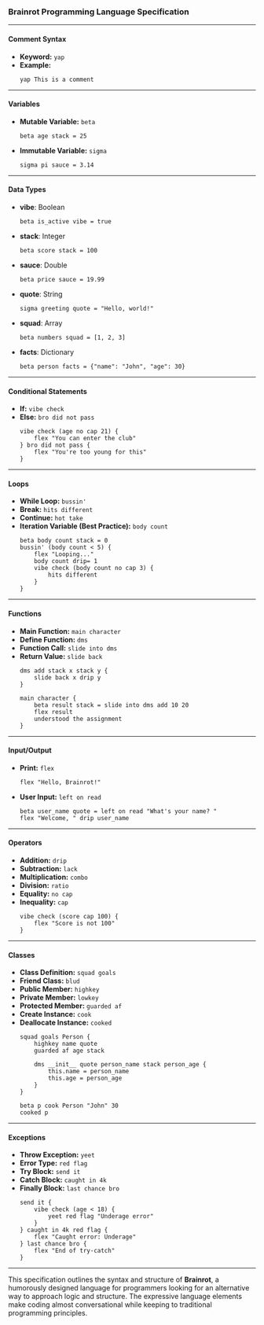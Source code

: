 ### Brainrot Programming Language Specification

---

#### **Comment Syntax**
- **Keyword:** `yap`
- **Example:** 
  ```brainrot
  yap This is a comment
  ```

---

#### **Variables**

- **Mutable Variable:** `beta`
  ```brainrot
  beta age stack = 25
  ```
- **Immutable Variable:** `sigma`
  ```brainrot
  sigma pi sauce = 3.14
  ```

---

#### **Data Types**

- **vibe**: Boolean
  ```brainrot
  beta is_active vibe = true
  ```
- **stack**: Integer
  ```brainrot
  beta score stack = 100
  ```
- **sauce**: Double
  ```brainrot
  beta price sauce = 19.99
  ```
- **quote**: String
  ```brainrot
  sigma greeting quote = "Hello, world!"
  ```
- **squad**: Array
  ```brainrot
  beta numbers squad = [1, 2, 3]
  ```
- **facts**: Dictionary
  ```brainrot
  beta person facts = {"name": "John", "age": 30}
  ```

---

#### **Conditional Statements**

- **If:** `vibe check`
- **Else:** `bro did not pass`
  ```brainrot
  vibe check (age no cap 21) {
      flex "You can enter the club"
  } bro did not pass {
      flex "You're too young for this"
  }
  ```

---

#### **Loops**

- **While Loop:** `bussin'`
- **Break:** `hits different`
- **Continue:** `hot take`
- **Iteration Variable (Best Practice):** `body count`
  ```brainrot
  beta body count stack = 0
  bussin' (body count < 5) {
      flex "Looping..."
      body count drip= 1
      vibe check (body count no cap 3) {
          hits different
      }
  }
  ```

---

#### **Functions**

- **Main Function:** `main character`
- **Define Function:** `dms`
- **Function Call:** `slide into dms`
- **Return Value:** `slide back`
  ```brainrot
  dms add stack x stack y {
      slide back x drip y
  }

  main character {
      beta result stack = slide into dms add 10 20
      flex result
      understood the assignment
  }
  ```

---

#### **Input/Output**

- **Print:** `flex`
  ```brainrot
  flex "Hello, Brainrot!"
  ```
- **User Input:** `left on read`
  ```brainrot
  beta user_name quote = left on read "What's your name? "
  flex "Welcome, " drip user_name
  ```

---

#### **Operators**

- **Addition:** `drip`
- **Subtraction:** `lack`
- **Multiplication:** `combo`
- **Division:** `ratio`
- **Equality:** `no cap`
- **Inequality:** `cap`
  ```brainrot
  vibe check (score cap 100) {
      flex "Score is not 100"
  }
  ```

---

#### **Classes**

- **Class Definition:** `squad goals`
- **Friend Class:** `blud`
- **Public Member:** `highkey`
- **Private Member:** `lowkey`
- **Protected Member:** `guarded af`
- **Create Instance:** `cook`
- **Deallocate Instance:** `cooked`
  ```brainrot
  squad goals Person {
      highkey name quote
      guarded af age stack

      dms __init__ quote person_name stack person_age {
          this.name = person_name
          this.age = person_age
      }
  }

  beta p cook Person "John" 30
  cooked p
  ```

---

#### **Exceptions**

- **Throw Exception:** `yeet`
- **Error Type:** `red flag`
- **Try Block:** `send it`
- **Catch Block:** `caught in 4k`
- **Finally Block:** `last chance bro`
  ```brainrot
  send it {
      vibe check (age < 18) {
          yeet red flag "Underage error"
      }
  } caught in 4k red flag {
      flex "Caught error: Underage"
  } last chance bro {
      flex "End of try-catch"
  }
  ```

---

This specification outlines the syntax and structure of **Brainrot**, a humorously designed language for programmers looking for an alternative way to approach logic and structure. The expressive language elements make coding almost conversational while keeping to traditional programming principles.

